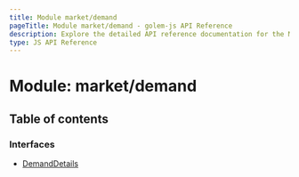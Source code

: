 ```yaml
---
title: Module market/demand
pageTitle: Module market/demand - golem-js API Reference
description: Explore the detailed API reference documentation for the Module market/demand within the golem-js SDK for the Golem Network.
type: JS API Reference
---
```

# Module: market/demand

## Table of contents

### Interfaces

- [DemandDetails](../interfaces/market_demand.DemandDetails)
